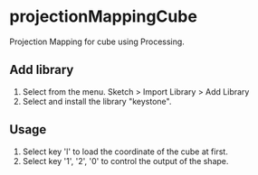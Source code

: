 # projectionMappingCube

Projection Mapping for cube using Processing.

## Add library

1. Select from the menu. Sketch > Import Library > Add Library
2. Select and install the library "keystone".

## Usage

1. Select key 'l' to load the coordinate of the cube at first.
2. Select key '1', '2', '0' to control the output of the shape.
